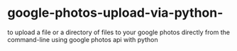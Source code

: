# google-photos-upload-via-python-
to upload a file or a directory of files to your google photos directly from the command-line using google photos api with python
